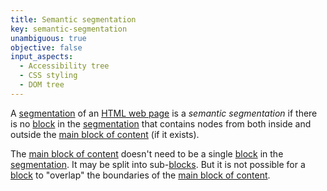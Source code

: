 ```yaml
---
title: Semantic segmentation
key: semantic-segmentation
unambiguous: true
objective: false
input_aspects:
  - Accessibility tree
  - CSS styling
  - DOM tree
---
```


A [segmentation][] of an [HTML web page][] is a _semantic segmentation_ if there is no [block][] in the [segmentation][] that contains nodes from both inside and outside the [main block of content][] (if it exists).

The [main block of content][] doesn't need to be a single [block] in the [segmentation][]. It may be split into sub-[blocks][block]. But it is not possible for a [block][] to "overlap" the boundaries of the [main block of content][].

[block]: #block-of-content 'Definition of Block of Content'
[html web page]: #web-page-html 'Definition of HTML Web Page'
[main block of content]: #main-block-of-content 'Definition of Main Block of Content'
[segmentation]: #segmentation 'Definition of Segmentation'
